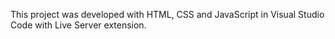 This project was developed with HTML, CSS and JavaScript in Visual Studio Code with Live Server extension.
